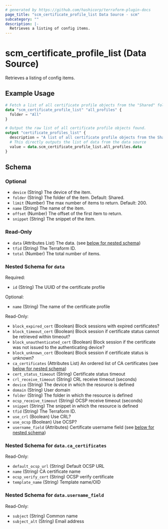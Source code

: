 ```yaml
---
# generated by https://github.com/hashicorp/terraform-plugin-docs
page_title: "scm_certificate_profile_list Data Source - scm"
subcategory: ""
description: |-
  Retrieves a listing of config items.
---
```


# scm_certificate_profile_list (Data Source)

Retrieves a listing of config items.

## Example Usage

```terraform
# Fetch a list of all certificate profile objects from the "Shared" folder.
data "scm_certificate_profile_list" "all_profiles" {
  folder = "All"
}

# Output the raw list of all certificate profile objects found.
output "certificate_profiles_list" {
  description = "A list of all certificate profile objects from the Shared folder."
  # This directly outputs the list of data from the data source
  value = data.scm_certificate_profile_list.all_profiles.data
}
```

<!-- schema generated by tfplugindocs -->
## Schema

### Optional

- `device` (String) The device of the item.
- `folder` (String) The folder of the item. Default: Shared.
- `limit` (Number) The max number of items to return. Default: 200.
- `name` (String) The name of the item.
- `offset` (Number) The offset of the first item to return.
- `snippet` (String) The snippet of the item.

### Read-Only

- `data` (Attributes List) The data. (see [below for nested schema](#nestedatt--data))
- `tfid` (String) The Terraform ID.
- `total` (Number) The total number of items.

<a id="nestedatt--data"></a>
### Nested Schema for `data`

Required:

- `id` (String) The UUID of the certificate profile

Optional:

- `name` (String) The name of the certificate profile

Read-Only:

- `block_expired_cert` (Boolean) Block sessions with expired certificates?
- `block_timeout_cert` (Boolean) Block session if certificate status cannot be retrieved within timeout?
- `block_unauthenticated_cert` (Boolean) Block session if the certificate was not issued to the authenticating device?
- `block_unknown_cert` (Boolean) Block session if certificate status is unknown?
- `ca_certificates` (Attributes List) An ordered list of CA certificates (see [below for nested schema](#nestedatt--data--ca_certificates))
- `cert_status_timeout` (String) Certificate status timeout
- `crl_receive_timeout` (String) CRL receive timeout (seconds)
- `device` (String) The device in which the resource is defined
- `domain` (String) User domain
- `folder` (String) The folder in which the resource is defined
- `ocsp_receive_timeout` (String) OCSP receive timeout (seconds)
- `snippet` (String) The snippet in which the resource is defined
- `tfid` (String) The Terraform ID.
- `use_crl` (Boolean) Use CRL?
- `use_ocsp` (Boolean) Use OCSP?
- `username_field` (Attributes) Certificate username field (see [below for nested schema](#nestedatt--data--username_field))

<a id="nestedatt--data--ca_certificates"></a>
### Nested Schema for `data.ca_certificates`

Read-Only:

- `default_ocsp_url` (String) Default OCSP URL
- `name` (String) CA certificate name
- `ocsp_verify_cert` (String) OCSP verify certificate
- `template_name` (String) Template name/OID


<a id="nestedatt--data--username_field"></a>
### Nested Schema for `data.username_field`

Read-Only:

- `subject` (String) Common name
- `subject_alt` (String) Email address

